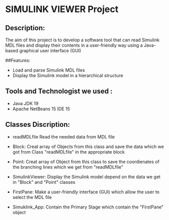 
# SIMULINK VIEWER Project
## Description: 
The aim of this project is to develop a software tool that can read Simulink MDL files 
and display their contents in a user-friendly way using a Java-based graphical user 
interface (GUI)

##Features:
- Load and parse Simulink MDL files
- Display the Simulink model in a hierarchical structure

## Tools and Technologist we used :
- Java JDK 19
- Apache NetBeans 15 IDE 15

## Classes Discription:
- readMDLfile 
 Read the needed data from MDL file

- Block:
Creat array of Objects from this class and save the data which we got from Class "readMDLfile" in the appropriate block

- Point:
Creat array of Object from this class to save the coordienates of the branching lines
which we get from "readMDLfile"

- SimulinkViewer:
Display the Simulink model depend on the  data we get in "Block" and "Point" classes

- FirstPane:
Make a user-friendly interface (GUI) which allow the user to select the MDL file 

- Simuklink_App:
Contain the Primary Stage which contain the "FirstPane" object





